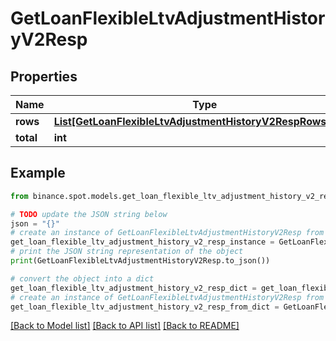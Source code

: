 # GetLoanFlexibleLtvAdjustmentHistoryV2Resp


## Properties

Name | Type | Description | Notes
------------ | ------------- | ------------- | -------------
**rows** | [**List[GetLoanFlexibleLtvAdjustmentHistoryV2RespRowsInner]**](GetLoanFlexibleLtvAdjustmentHistoryV2RespRowsInner.md) |  | [optional] 
**total** | **int** |  | [optional] 

## Example

```python
from binance.spot.models.get_loan_flexible_ltv_adjustment_history_v2_resp import GetLoanFlexibleLtvAdjustmentHistoryV2Resp

# TODO update the JSON string below
json = "{}"
# create an instance of GetLoanFlexibleLtvAdjustmentHistoryV2Resp from a JSON string
get_loan_flexible_ltv_adjustment_history_v2_resp_instance = GetLoanFlexibleLtvAdjustmentHistoryV2Resp.from_json(json)
# print the JSON string representation of the object
print(GetLoanFlexibleLtvAdjustmentHistoryV2Resp.to_json())

# convert the object into a dict
get_loan_flexible_ltv_adjustment_history_v2_resp_dict = get_loan_flexible_ltv_adjustment_history_v2_resp_instance.to_dict()
# create an instance of GetLoanFlexibleLtvAdjustmentHistoryV2Resp from a dict
get_loan_flexible_ltv_adjustment_history_v2_resp_from_dict = GetLoanFlexibleLtvAdjustmentHistoryV2Resp.from_dict(get_loan_flexible_ltv_adjustment_history_v2_resp_dict)
```
[[Back to Model list]](../README.md#documentation-for-models) [[Back to API list]](../README.md#documentation-for-api-endpoints) [[Back to README]](../README.md)


